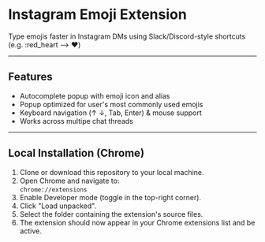 # Instagram Emoji Extension
Type emojis faster in Instagram DMs using Slack/Discord-style shortcuts (e.g. :red_heart --> ❤️)

---

## Features
- Autocomplete popup with emoji icon and alias
- Popup optimized for user's most commonly used emojis
- Keyboard navigation (↑ ↓, Tab, Enter) & mouse support  
- Works across multipe chat threads

---

## Local Installation (Chrome)
1. Clone or download this repository to your local machine.
2. Open Chrome and navigate to:  
   `chrome://extensions`
3. Enable Developer mode (toggle in the top-right corner).
4. Click "Load unpacked".
5. Select the folder containing the extension's source files.
6. The extension should now appear in your Chrome extensions list and be active.

